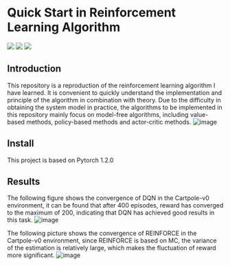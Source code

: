 # Quick Start in Reinforcement Learning Algorithm
![](https://img.shields.io/badge/Github-%40ZihaoZhouSCUT-informational) ![](https://img.shields.io/badge/Category-Reinforcement%20Learning-black) ![](https://img.shields.io/badge/License-MIT-green)
## Introduction
This repository is a reproduction of the reinforcement learning algorithm I have learned. It is convenient to quickly understand the implementation and principle of the algorithm in combination with theory. Due to the difficulty in obtaining the system model in practice, the algorithms to be implemented in this repository mainly focus on model-free algorithms, including value-based methods, policy-based methods and actor-critic methods. <bar>
![image](https://github.com/ZihaoZhouSCUT/Quick-Start-in-Reinforcement-Learning-Algorithm/blob/master/Algorithm%20classification.png)

## Install
This project is based on Pytorch 1.2.0

## Results
The following figure shows the convergence of DQN in the Cartpole-v0 environment, it can be found that after 400 episodes, reward has converged to the maximum of 200, indicating that DQN has achieved good results in this task.<bar>
![image](https://github.com/ZihaoZhouSCUT/Quick-Start-in-Reinforcement-Learning-Algorithm/blob/master/Deep-Q-Network/Episode_return_DQN.png)

The following picture shows the convergence of REINFORCE in the Cartpole-v0 environment, since REINFORCE is based on MC, the variance of the estimation is relatively large, which makes the fluctuation of reward more significant.<bar>
![image](https://github.com/ZihaoZhouSCUT/Quick-Start-in-Reinforcement-Learning-Algorithm/blob/master/Policy-Gradient/Episode_return_REINFORCE.png)
